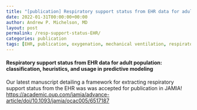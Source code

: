 ```yaml
---
title: "[publication] Respiratory support status from EHR data for adult population: classification, heuristics, and usage in predictive modeling"
date: 2022-01-31T00:00:00+00:00
author: Andrew P. Michelson, MD
layout: post
permalink: /resp-support-status-EHR/
categories: publication
tags: [EHR, publication, oxygenation, mechanical ventilation, respiratory support]
---
```


#### Respiratory support status from EHR data for adult population: classification, heuristics, and usage in predictive modeling

Our latest manuscript detailing a framework for extracting respiratory support status from the EHR was was accepted for publication in JAMIA!
<br>
https://academic.oup.com/jamia/advance-article/doi/10.1093/jamia/ocac005/6517187
